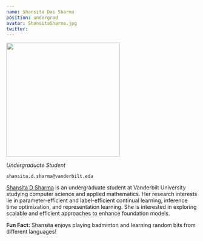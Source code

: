 ```yaml
---
name: Shansita Das Sharma
position: undergrad
avatar: ShansitaSharma.jpg
twitter: 
---
```


<img width="300" src="{{site.baseurl}}/images/people/{{page.avatar}}" data-action="zoom">

_Undergraduate Student_<br>

<i class="fa fa-envelope-o"></i> `shansita.d.sharma@vanderbilt.edu`

[Shansita D Sharma](https://shansitads.github.io/) is an undergraduate student at Vanderbilt University studying computer science and applied mathematics. Her research interests lie in parameter-efficient and label-efficient continual learning, inference time optimization, and representation learning. She is interested in exploring scalable and efficient approaches to enhance foundation models.

**Fun Fact:** Shansita enjoys playing badminton and learning random bits from different languages!